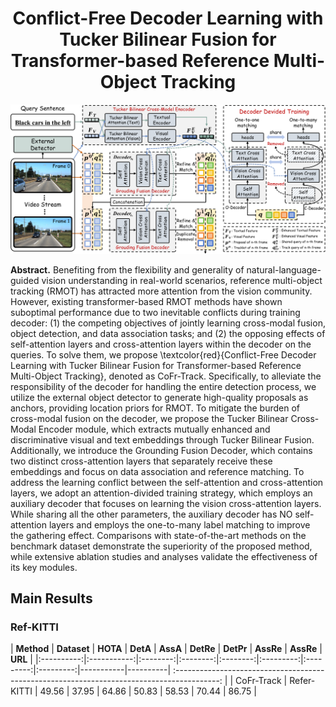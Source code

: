 <div align="center">
<h1>
<b>
Conflict-Free Decoder Learning with Tucker Bilinear Fusion for Transformer-based Reference Multi-Object Tracking</b>
</h1>
</div>

<p align="center"><img src="./figs/整体框架图1.png" width="800"/></p>

**Abstract.**
Benefiting from the flexibility and generality of natural-language-guided vision understanding in real-world scenarios, reference multi-object tracking (RMOT) has attracted more attention from the vision community. However, existing transformer-based RMOT methods have shown suboptimal performance due to two inevitable conflicts during training decoder: (1) the competing objectives of jointly learning cross-modal fusion, object detection, and data association tasks; and (2) the opposing effects of self-attention layers and cross-attention layers within the decoder on the queries. To solve them, we propose \textcolor{red}{Conflict-Free Decoder Learning with  Tucker Bilinear Fusion for Transformer-based Reference Multi-Object Tracking}, denoted as CoFr-Track. Specifically, to alleviate the responsibility of the decoder for handling the entire detection process, we utilize the external object detector to generate high-quality proposals as anchors, providing location priors for RMOT. To mitigate the burden of cross-modal fusion on the decoder, we propose the Tucker Bilinear Cross-Modal Encoder module, which extracts mutually enhanced and discriminative visual and text embeddings through Tucker Bilinear Fusion. Additionally, we introduce the Grounding Fusion Decoder, which contains two distinct cross-attention layers that separately receive these embeddings and focus on data association and reference matching. To address the learning conflict between the self-attention and cross-attention layers, we adopt an attention-divided training strategy, which employs an auxiliary decoder that focuses on learning the vision cross-attention layers. While sharing all the other parameters, the auxiliary decoder has NO self-attention layers and employs the one-to-many label matching to improve the gathering effect. Comparisons with state-of-the-art methods on the benchmark dataset demonstrate the superiority of the proposed method, while extensive ablation studies and analyses validate the effectiveness of its key modules.

## Main Results

### Ref-KITTI

| **Method** | **Dataset** | **HOTA** | **DetA** | **AssA** | **DetRe** | **DetPr** | **AssRe** | **AssRe** |                                           
**URL**                                           |
|:----------:|:-----------:|:--------:|:--------:|:--------:|:---------:|:---------:|:---------:|-----------|----------| :-----------------------------------------------------------------------------------------: |
| CoFr-Track  | Refer-KITTI |  49.56   |  37.95   |  64.86   |   50.83   |   58.53   |   70.44   | 86.75     |
